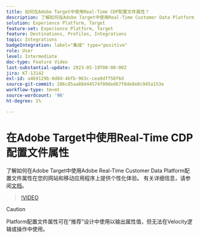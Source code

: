 ```yaml
---
title: 如何在Adobe Target中使用Real-Time CDP配置文件属性？
description: 了解如何在Adobe Target中使用Real-Time Customer Data Platform配置文件属性在您的网站和移动应用程序上提供个性化体验。
solution: Experience Platform, Target
feature-set: Experience Platform, Target
feature: Destinations, Profiles, Integrations
topic: Integrations
badgeIntegration: label="集成" type="positive"
role: User
level: Intermediate
doc-type: Feature Video
last-substantial-update: 2023-05-19T00:00:00Z
jira: KT-13142
exl-id: a469129b-0d8d-4bfb-963c-cea9dff58f6d
source-git-commit: 286c85aa88d44574f00ded67f0de8e0c945a153e
workflow-type: tm+mt
source-wordcount: '96'
ht-degree: 1%

---
```


# 在Adobe Target中使用Real-Time CDP配置文件属性

了解如何在Adobe Target中使用Adobe Real-Time Customer Data Platform配置文件属性在您的网站和移动应用程序上提供个性化体验。 有关详细信息，请参阅[文档](https://experienceleague.adobe.com/docs/target/using/integrate/integrating-with-rtcdp.html?lang=zh-Hans)。

>[!VIDEO](https://video.tv.adobe.com/v/3419318/?learn=on&enablevpops)

>[!CAUTION]
>
>Platform配置文件属性可在“推荐”设计中使用以输出属性值，但无法在Velocity逻辑或操作中使用。
